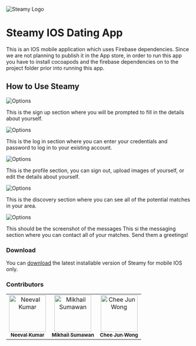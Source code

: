 ![Steamy Logo](/Steamy/Resources/App_logo.png)

# Steamy IOS Dating App 

This is an IOS mobile application which uses Firebase dependencies. Since we are not planning to publish it in the App store, in order to run this app you have to install cocoapods and the firebase dependencies on to the project folder prior into running this app. 

## How to Use Steamy

![Options](/ScreenShots/SignUp.png)

This is the sign up section where you will be prompted to fill in the details about yourself.

![Options](/ScreenShots/Login.png)

This is the log in section where you can enter your credentials and password to log in to your existing account.

![Options](/ScreenShots/Profile.png)

This is the profile section, you can sign out, upload images of yourself, or edit the details about yourself.

![Options](/ScreenShots/Discovery.png)

This is the discovery section where you can see all of the potential matches in your area. 

![Options](/ScreenShots/Discovery.png)

This should be the screenshot of the messages
This si the messaging section where you can contact all of your matches. Send them a greetings!


### Download

You can [download](https://github.com/mikh97/SteamyDatingApp/archive/refs/heads/main.zip) the latest installable version of Steamy for mobile IOS only. 

### Contributors

<!-- ALL-CONTRIBUTORS-LIST:START - Do not remove or modify this section -->
<!-- prettier-ignore -->
<table>
  <tr>
<td align="center"><a href="https://github.com/Neev1108"><img src="https://avatars.githubusercontent.com/u/44541649?v=4" width="100px;" alt="Neeval Kumar"/><br /><sub><b>Neeval Kumar</b></sub></a><br />

<td align="center"><a href="https://github.com/mikh97"><img src="https://avatars.githubusercontent.com/u/45015032?v=4" width="100px;" alt="Mikhail Sumawan"/><br /><sub><b>Mikhail Sumawan</b></sub></a><br />

<td align="center"><a href="https://github.com/cheejunwong"><img src="https://avatars.githubusercontent.com/u/60106877?v=4" width="100px;" alt="Chee Jun Wong"/><br /><sub><b>Chee Jun Wong</b></sub></a><br />
  </tr>
</table>

<!-- ALL-CONTRIBUTORS-LIST:END -->
